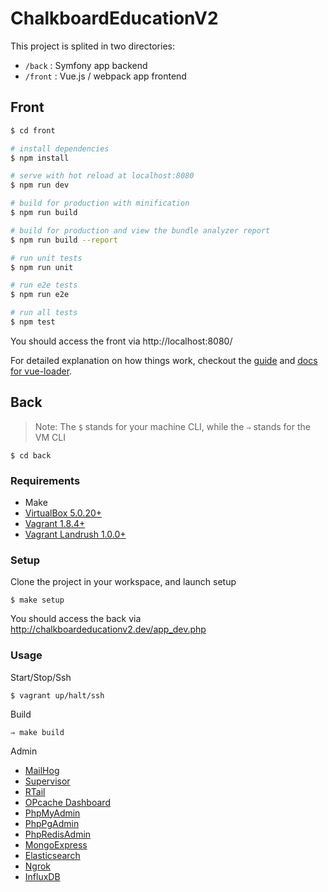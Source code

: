 # ChalkboardEducationV2

This project is splited in two directories:

- `/back` : Symfony app backend
- `/front` : Vue.js / webpack app frontend

## Front

``` bash
$ cd front

# install dependencies
$ npm install

# serve with hot reload at localhost:8080
$ npm run dev

# build for production with minification
$ npm run build

# build for production and view the bundle analyzer report
$ npm run build --report

# run unit tests
$ npm run unit

# run e2e tests
$ npm run e2e

# run all tests
$ npm test
```

You should access the front via http://localhost:8080/

For detailed explanation on how things work, checkout the [guide](http://vuejs-templates.github.io/webpack/) and [docs for vue-loader](http://vuejs.github.io/vue-loader).

## Back

> Note: The `$` stands for your machine CLI, while the `⇒` stands for the VM CLI

    $ cd back

### Requirements

* Make
* [VirtualBox 5.0.20+](https://www.virtualbox.org/wiki/Downloads)
* [Vagrant 1.8.4+](https://www.vagrantup.com/downloads.html)
* [Vagrant Landrush 1.0.0+](https://github.com/vagrant-landrush/landrush)

### Setup

Clone the project in your workspace, and launch setup

    $ make setup

You should access the back via http://chalkboardeducationv2.dev/app_dev.php

### Usage

Start/Stop/Ssh

    $ vagrant up/halt/ssh

Build

    ⇒ make build

Admin

* [MailHog](http://chalkboardeducationv2.dev:8025)
* [Supervisor](http://chalkboardeducationv2.dev:9001)
* [RTail](http://chalkboardeducationv2.dev:8888)
* [OPcache Dashboard](http://chalkboardeducationv2.dev:2013)
* [PhpMyAdmin](http://chalkboardeducationv2.dev:1979)
* [PhpPgAdmin](http://chalkboardeducationv2.dev:1980)
* [PhpRedisAdmin](http://chalkboardeducationv2.dev:1981)
* [MongoExpress](http://chalkboardeducationv2.dev:8081)
* [Elasticsearch](http://chalkboardeducationv2.dev:9200/_plugin/head/)
* [Ngrok](http://chalkboardeducationv2.dev:4040)
* [InfluxDB](http://chalkboardeducationv2.dev:8083)
